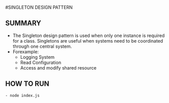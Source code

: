 #SINGLETON DESIGN PATTERN

## SUMMARY
* The Singleton design pattern is used when only one instance is required for a class.
Singletons are useful when systems need to be coordinated through one central system.
* Forexample:
	- Logging System
	- Read Configuration
	- Access and modify shared resource

## HOW TO RUN
	- node index.js